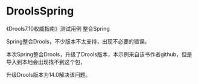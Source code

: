 # DroolsSpring
《Drools7.10权威指南》测试用例  整合Spring

Spring整合Drools，不少版本不太支持，出现不必要的错误。

本次Spring整合Drools，升级了Drools版本，本示例来自该书作者github，但是导入到本地会出现找不到这个包，

升级Drools版本为14.0解决该问题。
